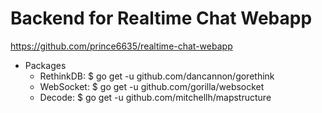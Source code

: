 # Backend for Realtime Chat Webapp
<https://github.com/prince6635/realtime-chat-webapp>

* Packages
    * RethinkDB: $ go get -u github.com/dancannon/gorethink
    * WebSocket: $ go get -u github.com/gorilla/websocket
    * Decode: $ go get -u github.com/mitchellh/mapstructure
    
